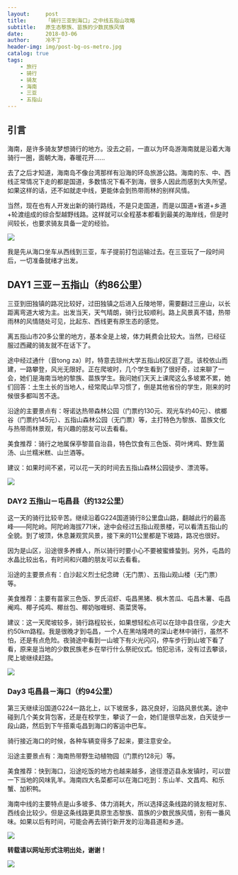 ```yaml
---
layout:     post
title:      「骑行三亚到海口」之中线五指山攻略
subtitle:   原生态黎族、苗族的少数民族风情
date:       2018-03-06
author:     冷不丁
header-img: img/post-bg-os-metro.jpg
catalog: true
tags:
    - 旅行
    - 骑行
    - 骑友
    - 海南
    - 三亚
    - 五指山
---
```



## 引言

海南，是许多骑友梦想骑行的地方。没去之前，一直以为环岛游海南就是沿着大海骑行一圈，面朝大海，春暖花开......

去了之后才知道，海南岛不像台湾那样有沿海的环岛旅游公路。海南的东、中、西线正常情况下走的都是国道，多数情况下看不到海，很多人因此而感到大失所望。如果这样的话，还不如就走中线，更能体会到热带雨林的别样风情。

当然，现在也有人开发出新的骑行路线，不是只走国道，而是以国道+省道+乡道+轮渡组成的综合型越野线路。这样就可以全程基本都看到最美的海岸线，但是时间较长，也要求骑友具备一定的经验。

![](https://newfable.github.io/img/sanya.jpg)



我是先从海口坐车从西线到三亚，车子提前打包运输过去。在三亚玩了一段时间后，一切准备就绪才出发。

## DAY1 三亚－五指山（约86公里）

三亚到田独镇的路况比较好，过田独镇之后进入丘陵地带，需要翻过三座山，以长距离弯道大坡为主。出发当天，天气晴朗，骑行比较顺利。路上风景真不错，热带雨林的风情随处可见，比起东、西线更有原生态的感觉。

离五指山市20多公里的地方，基本全是上坡，体力耗费会比较大。当然，已经征服过西藏的骑友就不在话下了。

途中经过通什（音tong za）时，特意去琼州大学五指山校区逛了逛。该校依山而建，一路攀登，风光无限好。正在爬坡时，几个学生看到了很好奇，过来聊了一会，她们是海南当地的黎族、苗族学生。我问她们天天上课爬这么多坡累不累，她们回答：土生土长的当地人，经常爬山早习惯了，倒是其他省份的学生，刚来的时候很多都叫苦不迭。

沿途的主要景点有：呀诺达热带森林公园（门票约130元、观光车约40元）、槟榔谷（门票约145元）、五指山森林公园（无门票）等，主打特色为黎族、苗族文化与热带雨林景观，有兴趣的朋友可以去看看。

美食推荐：骑行之地属保亭黎苗自治县，特色饮食有三色饭、荷叶烤鸡、野生菌汤、山兰糯米糕、山兰酒等。

建议：如果时间不紧，可以花一天的时间去五指山森林公园徒步、漂流等。

![](https://newfable.github.io/img/wuzhishan.jpg)



### DAY2 五指山－屯昌县（约132公里）

这一天的骑行比较辛苦。继续沿着G224国道骑行8公里盘山路，翻越此行的最高峰——阿陀岭。阿陀岭海拔771米，途中会经过五指山观景楼，可以看清五指山的全貌。到了坡顶，休息兼观赏风景，接下来的11公里都是下坡路，路况也很好。

因为是山区，沿途很多养蜂人，所以骑行时要小心不要被蜜蜂蛰到。另外，屯昌的水晶比较出名，有时间和兴趣的朋友可以去看看。

沿途的主要景点有：白沙起义烈士纪念碑（无门票）、五指山观山楼（无门票）等。

美食推荐：主要有苗家三色饭、罗氏沼虾、屯昌黑猪、枫木苦瓜、屯昌木薯、屯昌阉鸡、椰子炖鸡、椰丝包、椰奶咖喱蚵、斋菜煲等。

建议：这一天爬坡较多，骑行路程较长，如果想轻松点可以在琼中县住宿，少走大约50km路程。我是很晚才到屯昌，一个人在黑咕隆咚的深山老林中骑行，虽然不怕，还是有点危险。夜骑途中看到一山坡下有火光闪闪，停车步行到山坡下看了看，原来是当地的少数民族老乡在举行什么祭祀仪式。怕犯忌讳，没有过去攀谈，爬上坡继续赶路。

![](https://newfable.github.io/img/tunchang.jpg)



### Day3 屯昌县－海口（约94公里）

第三天继续沿国道G224一路北上，以下坡居多，路况良好，沿路风景优美。途中碰到几个美女背包客，还是在校学生，攀谈了一会，她们是很早出发，白天徒步一段山路，然后到下午搭乘屯昌到海口的客运中巴车。

骑行接近海口的时候，各种车辆变得多了起来，要注意安全。

沿途主要景点有：海南热带野生动植物园（门票约128元）等。

美食推荐：快到海口，沿途吃饭的地方也越来越多，途径澄迈县永发镇时，可以尝一下当地的风味乳羊。海南四大名菜都可以在海口吃到：东山羊、文昌鸡、和乐蟹、加积鸭。

海南中线的主要特点是山多坡多、体力消耗大，所以选择这条线路的骑友相对东、西线会比较少。但是这条线路更具原生态黎族、苗族的少数民族风情，别有一番风味。如果以后有时间，可能会再去骑行新开发的沿海县道和乡道。

![](https://newfable.github.io/img/haikou.jpg)

**转载请以网址形式注明出处，谢谢！**

![](https://newfable.github.io/img/wechat-ds.png)